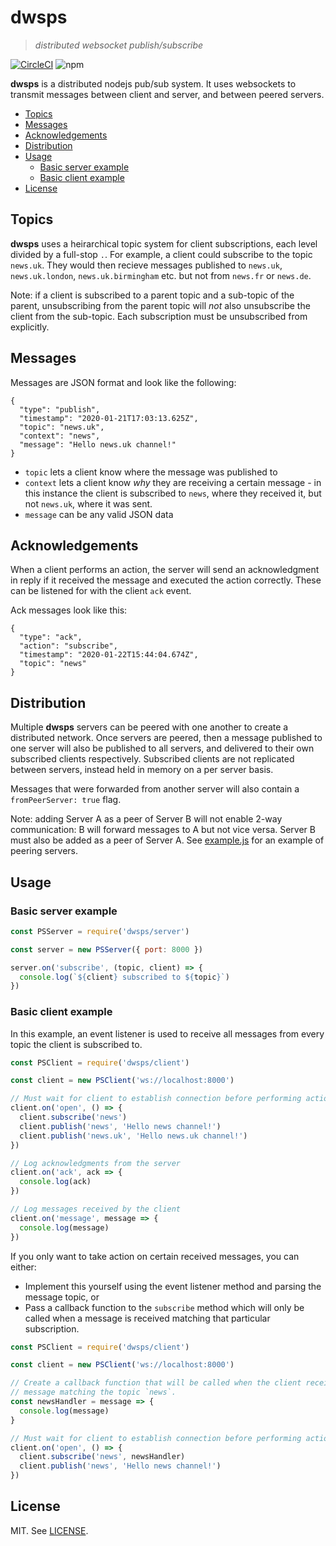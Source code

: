# dwsps

> _distributed websocket publish/subscribe_

[![CircleCI](https://circleci.com/gh/tdjsnelling/dwsps.svg?style=svg&circle-token=8b2de60c02024d151cb74edfef4a5b4fe456b0b1)](https://circleci.com/gh/tdjsnelling/dwsps)
![npm](https://img.shields.io/npm/v/dwsps)

**dwsps** is a distributed nodejs pub/sub system. It uses websockets to transmit messages between client and server, and between peered servers.

- [Topics](#topics)
- [Messages](#messages)
- [Acknowledgements](#acknowledgements)
- [Distribution](#distribution)
- [Usage](#usage)
  - [Basic server example](#basic-server-example)
  - [Basic client example](#basic-client-example)
- [License](#license)

## Topics

**dwsps** uses a heirarchical topic system for client subscriptions, each level divided by a full-stop `.`. For example, a client could subscribe to the topic `news.uk`. They would then recieve messages published to `news.uk`, `news.uk.london`, `news.uk.birmingham` etc. but not from `news.fr` or `news.de`.

Note: if a client is subscribed to a parent topic and a sub-topic of the parent, unsubscribing from the parent topic will _not_ also unsubscribe the client from the sub-topic. Each subscription must be unsubscribed from explicitly.

## Messages

Messages are JSON format and look like the following:

```
{
  "type": "publish",
  "timestamp": "2020-01-21T17:03:13.625Z",
  "topic": "news.uk",
  "context": "news",
  "message": "Hello news.uk channel!"
}
```

- `topic` lets a client know where the message was published to
- `context` lets a client know _why_ they are receiving a certain message - in this instance the client is subscribed to `news`, where they received it, but not `news.uk`, where it was sent.
- `message` can be any valid JSON data

## Acknowledgements

When a client performs an action, the server will send an acknowledgment in reply if it received the message and executed the action correctly. These can be listened for with the client `ack` event.

Ack messages look like this:

```
{
  "type": "ack",
  "action": "subscribe",
  "timestamp": "2020-01-22T15:44:04.674Z",
  "topic": "news"
}
```

## Distribution

Multiple **dwsps** servers can be peered with one another to create a distributed network. Once servers are peered, then a message published to one server will also be published to all servers, and delivered to their own subscribed clients respectively. Subscribed clients are not replicated between servers, instead held in memory on a per server basis.

Messages that were forwarded from another server will also contain a `fromPeerServer: true` flag.

Note: adding Server A as a peer of Server B will not enable 2-way communication: B will forward messages to A but not vice versa. Server B must also be added as a peer of Server A. See [example.js](./example.js) for an example of peering servers.

## Usage

### Basic server example

```js
const PSServer = require('dwsps/server')

const server = new PSServer({ port: 8000 })

server.on('subscribe', (topic, client) => {
  console.log(`${client} subscribed to ${topic}`)
})
```

### Basic client example

In this example, an event listener is used to receive all messages from every topic the client is subscribed to.

```js
const PSClient = require('dwsps/client')

const client = new PSClient('ws://localhost:8000')

// Must wait for client to establish connection before performing actions
client.on('open', () => {
  client.subscribe('news')
  client.publish('news', 'Hello news channel!')
  client.publish('news.uk', 'Hello news.uk channel!')
})

// Log acknowledgments from the server
client.on('ack', ack => {
  console.log(ack)
})

// Log messages received by the client
client.on('message', message => {
  console.log(message)
})
```

If you only want to take action on certain received messages, you can either:

- Implement this yourself using the event listener method and parsing the message topic, or
- Pass a callback function to the `subscribe` method which will only be called when a message is received matching that particular subscription.

```js
const PSClient = require('dwsps/client')

const client = new PSClient('ws://localhost:8000')

// Create a callback function that will be called when the client receives a
// message matching the topic `news`.
const newsHandler = message => {
  console.log(message)
}

// Must wait for client to establish connection before performing actions
client.on('open', () => {
  client.subscribe('news', newsHandler)
  client.publish('news', 'Hello news channel!')
})
```

## License

MIT. See [LICENSE](./LICENSE).
